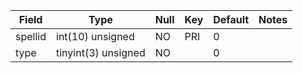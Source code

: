 **Field**|**Type**|**Null**|**Key**|**Default**|**Notes**
-----|-----|-----|-----|-----|-----
spellid|int(10) unsigned|NO|PRI|0| 
type|tinyint(3) unsigned|NO| |0| 
